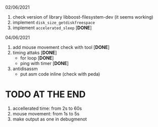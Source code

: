 
02/06/2021

1. check version of library libboost-filesystem-dev (it seems working)
2. implement `disk_size_getdiskfreespace`
3. implement `accelerated_sleep` [**DONE**]

04/06/2021
1. add mouse movement check with tool [**DONE**]
2. timing attaks [**DONE**]
    * for loop [**DONE**]
    * ping with timer [**DONE**]
3. antidisassm
    * put asm code inline (check with peda)


# TODO AT THE END
1. accellerated time: from 2s to 60s
2. mouse movement: from 1s to 5s
3. make output as one in debugmenot


